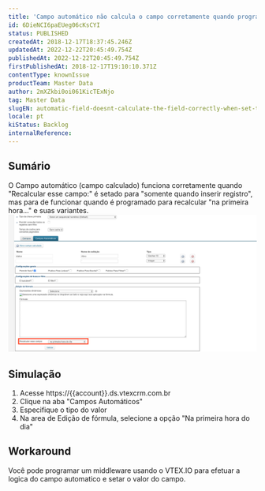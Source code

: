 ```yaml
---
title: 'Campo automático não calcula o campo corretamente quando programado para alterar registro na primeiro hora do dia '
id: 6DieNCI6paEUeg06cKsCYI
status: PUBLISHED
createdAt: 2018-12-17T18:37:45.246Z
updatedAt: 2022-12-22T20:45:49.754Z
publishedAt: 2022-12-22T20:45:49.754Z
firstPublishedAt: 2018-12-17T19:10:10.371Z
contentType: knownIssue
productTeam: Master Data
author: 2mXZkbi0oi061KicTExNjo
tag: Master Data
slugEN: automatic-field-doesnt-calculate-the-field-correctly-when-set-to-calculate-during-the-first-hour-of-the-day
locale: pt
kiStatus: Backlog
internalReference: 
---
```


## Sumário

O Campo automático (campo calculado) funciona corretamente quando  "Recalcular esse campo:" é setado para "somente quando inserir registro", mas para de funcionar quando é programado para recalcular "na primeira hora..." e suas variantes.![inline1511102536](https://raw.githubusercontent.com/vtexdocs/known-issues/refs/heads/main/docs/pt/known-issues/Master%20Data/campo-automatico-nao-calcula-o-campo-corretamente-quando-programado-para-alterar-registro-na-primeiro-hora-do-dia_1.png)

## Simulação

1. Acesse https://{{account}}.ds.vtexcrm.com.br
2. Clique na aba "Campos Automáticos"
3. Especifique o tipo do valor
4. Na area de Edição de fórmula, selecione a opção "Na primeira hora do dia"

## Workaround

Você pode programar um middleware usando o VTEX.IO para efetuar a logica do campo automatico e setar o valor do campo.

